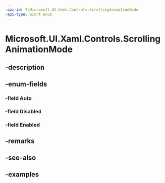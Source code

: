 ```yaml
---
-api-id: T:Microsoft.UI.Xaml.Controls.ScrollingAnimationMode
-api-type: winrt enum
---
```


# Microsoft.UI.Xaml.Controls.ScrollingAnimationMode

<!--
public enum ScrollingAnimationMode
-->


## -description

## -enum-fields

### -field Auto

### -field Disabled

### -field Enabled

## -remarks

## -see-also

## -examples


